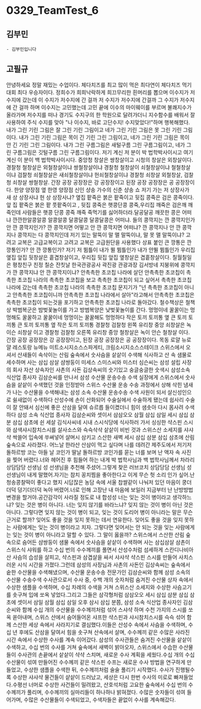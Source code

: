 # 0329_TeamTest_6

## 김부민
    - 김부민입니다

## 고필규
안녕하세요
정말 재밌는 수업이다.
체다치즈를 최고 많이 먹은 최다연이 체다치즈 먹기 대회 최다 우승자이다.
정희수가 희희낙락하게 희끄무리한 흰머리를 뽑으며
이수지가 저수지에 갔는데 이 수지가 저수지에 간 걸까 저 수지가 저수지에 간걸까 그 수지가 저수지에 간 걸까 하며 이수지는 고민했는데 고민 끝에 이수의 마이웨이를 부르며 불쾌지수가 올라가며 저수지를 떠나 경기도 수지구의 한 학원으로 달려가더니 지수함수를 배워서 잘 사용하여 주식 수지를 맞아 "나 이수지, 바로 고단수지! 수지맞았다!"하며 행복해했다.
내가 그린 기린 그림은 잘 그린 기린 그림이고 네가 그린 기린 그림은 못 그린 기린 그림이다.
내가 그린 기린 그림은 목이 긴 기린 그린 그림이고, 네가 그린 기린 그림은 목이 안 긴 기린 그린 그림이다.
내가 그린 구름그림은 새털구름 그린 구름그림이고, 네가 그린 구름그림은 깃털구름 그린 구름그림이다.
저기 계신 저 분이 박 법학박사이시고 여기 계신 이 분이 백 법학박사이시다.
중앙청 창살은 쌍창살이고 시청의 창살은 외창살이다.
경찰청 철창살은 외철창살이냐 쌍철창살이냐
경찰청 철창살이 쇠철창살이냐 철철창살이냐
검찰청 쇠철창살은 새쇠철창살이냐 헌쇠철창살이냐
경찰청 쇠창살 외철창살, 검찰청 쇠창살 쌍철창살.
간장 공장 공장장은 강 공장장이고 된장 공장 공장장은 공 공장장이다.
한양 양장점 옆 한영 양장점
신인 샹송 가수의 신춘 샹송 쇼
저기 가는 저 상장사가 새 상 상장사냐 헌 상 상장사냐?
옆집 팥죽은 붉은 팥죽이고 뒷집 콩죽은 검은 콩죽이다.
앞 집 팥죽은 붉은 팥 풋팥죽이고 , 뒷집 콩죽은 햇콩단콩 콩죽,우리집 깨죽은 검은깨 깨죽인데 사람들은 햇콩 단콩 콩죽 깨죽 죽먹기를 싫어하더라.달공달공 깨끗한 콩은 어떠냐 깐깐한알콩알콩 알콩알콩 달콩달콩 달콩달콩은 어떠냐.
들의 콩깍지는 깐 콩깍지인가 안 깐 콩깍지인가? 깐 콩깍지면 어떻고 안 깐 콩깍지면 어떠냐? 깐 콩깍지나 안 깐 콩깍지나 콩깍지는 다 콩깍지인데
저기 있는 말뚝이 말 맬 말뚝이냐, 말 못 맬 말뚝이냐?
고려고 교복은 고급교복이고 고려고 교복은 고급원단을 사용했다
상표 붙인 큰 깡통은 깐 깡통인가? 안 깐 깡통인가?
저기 저 뜀틀이 내가 뛸 뜀틀인가 내가 안뛸 뜀틀인가
우리집 옆집 앞집 뒷창살은 흩겹창살이고, 우리집 뒷집 앞집 옆창살은 겹흩창살이다.
칠월칠일은 평창친구 친정 칠순 잔칫날
한국관광공사 곽진광 관광과장
김서방네 지붕위에 콩깍지가 깐 콩깍지냐 안 깐 콩깍지이냐?
안촉촉한 초코칩 나라에 살던 안촉촉한 초코칩이 촉촉한 초코칩 나라의 촉촉한 초코칩을 보고 촉촉한 초코칩이 되고 싶어서 촉촉한 초코칩 나라에 갔는데 촉촉한 초코칩 나라의 촉촉한 초코칩 문지기가 "넌 촉촉한 초코칩이 아니고 안촉촉한 초코칩이니까 안촉촉한 초코칩 나라에서 살아"라고해서 안촉촉한 초코칩은 촉촉한 초코칩이 되는것을 포기하고 안촉촉한 초코칩 나라로 돌아갔다.
철수책상은 철책상
박범복군은 밤벚꽃놀이를 가고 방범복양은 낮벚꽃놀이를 간다.
멍멍이네 꿀꿀이는 멍멍해도 꿀꿀하고 꿀꿀이네 멍멍이는 꿀꿀해도 멍멍하다
작은 토끼 토끼통 옆 큰 토끼 토끼통 큰 토끼 토끼통 옆 작은 토끼 토끼통
경찰청 검찰청 왼쪽 유리창 중앙 쇠창살은 녹이슨 쇠창살 이고 경찰청 검찰청 오른쪽 유리창 중앙 철창살은 녹이 안슨 철창살 이다.
간장 공장 공장장은 강 공장장이고, 된장 공장 공장장은 공 공장장이다.
목동 로얄 뉴로얄 레스토랑 뉴메뉴 미트소시지소스스파게티, 크림소시지소스스테이크
스위스에서 오셔서 산새들이 속삭이는 산림 숲속에서 숫사슴을 샅샅이 수색해 식사하고 산 속 샘물로 세수하며 사는 삼십 삼살 샴쌍둥이 미세스 스미스씨와 미스터 심슨씨는 삼성 설립 사장의 회사 자산 상속자인 사촌의 사돈 김상속씨의 숫기있고 숭글숭글한 숫색시 삼성소속 식산업 종사자 김삼순씨를 만나서 삼성 수산물 운송수송 수색 실장에게 스위스에서 숫사슴을 샅샅이 수색했던 것을 인정받아 스위스 수산물 운송 수송 과정에서 상해 삭힌 냄새가 나는 수산물을 수색해내는 삼성 소속 수산물 운송수송 수색 사원이 되서 살신성인으로 쉴새없이 수색하다 산성수에 손이 산화되어 수술실에서 수술하게 됐는데 쉽사리 수술이 잘 안돼서 심신에 좋은 산삼을 달여 슈르릅 들이켰더니 힘이 샘솟아 다시 몸사려 수색하다 삼성 소속 식산업 종사자 김삼순씨와 셋이서 삼삼오오 삼월 삼십 삼일 세시 삼십 삼분 삼십 삼초에 쉰 세살 김식사씨네 시내 스시식당에 식사하러 가서 싱싱한 샥스핀 스시와 삼색샤시참치스시를 살사소스와 슥슥삭삭 샅샅이 비빈 것과 스위스산 소세지를 샤샤샥 싹쓸어 입속에 쑤쎠넣어 살며시 삼키고 스산한 새벽 세시 삼십 삼분 삼십 삼초에 산림 숲속으로 사라졌다.
어느날 한라산 산삼이 먹고 싶다며 나를 데려간 제주도에서 저기저 돌하르방 코는 아들 날 코인가
딸날 돌하르방 코인가를 묻는 너를 보며 난 액자 속 사진을 찢어 버렸다.너와 헤어진 후 힘들어 하는 내게 박 법학사님과 백 법학사님께서 차라리 상담담당 선생님 성 선생님을 추천해 주셨어.그렇게 찾은 러브코치 상담당담 선생님 성 선생님이 내게 말했어.자기는 참치 꽁치찜을 좋아한다고 이게 무슨 헛 소리 인가 싶어.난 청송콩찰떡이 좋다고 했지 시답잖은 농담 속에 서울 찹쌀같이 나눠저 있던 마음이 쿵더더덕 덩기더더덕 녹아 버렸어.너로 인해 고장난 내 마음에 보일러 지금부터 난 난방방법변경을 할거야.공간감각이 사라질 정도로 내 합성성
너는 잊는 것이 병이라고 생각하느냐? 잊는 것은 병이 아니다. 너는 잊지 않기를 바라느냐? 잊지 않는 것이 병이 아닌 것은 아니다. 그렇다면 잊지 않는 것이 병이 되고, 잊는 것이 도리어 병이 아니라는 말은 무슨 근거로 할까? 잊어도 좋을 것을 잊지 못하는 데서 연유한다. 잊어도 좋을 것을 잊지 못하는 사람에게는 잊는 것이 병이라고 치자. 그렇다면 잊어서는 안 되는 것을 잊는 사람에게는 잊는 것이 병이 아니라고 말할 수 있다. 그 말이 옳을까?
스위스에서 스산한 산림 숲속으로 숨어든 샴쌍둥이 샘물 속에서 숫사슴을 샅샅이 수색하며 사는 삼십삼살 삼촌이 스위스식 샤워를 하고 수십 번의 수수께끼를 풀면서 산성수처럼 섬세하게 스칸디나비아산 사슴의 습성을 살피고, 샥스핀과 삼겹살을 싸서 샤샤샥 샥스핀 스시를 만들어 사치스러운 시식 시간을 가졌다.그런데 삼성의 사장님과 사촌의 사돈인 김상속씨는 숲속에서 숱한 수산물을 수색해냈으며, 수산물 운송수송 전문가인 김삼순씨와 함께 삼성 소속의 수산물 수송수색 수사관으로서 수사 중, 수백 개의 숫자처럼 숨겨진 수산물 상자 속에서 수상한 샘플을 수색하며, 수십 차례의 수색을 거쳐 스위스산 소세지와 수상한 사슴고기를 솟구쳐 입에 쏘옥 넣었다.그리고 그들은 삼각형처럼 삼삼오오 세시 삼십 삼분 삼십 삼초에 셋이서 삼일 삼월 삼십 삼일 오후 삼시 삼십 분쯤, 삼성 소속 식산업 종사자인 김삼순씨와 함께 수십 개의 수산물을 수수께끼처럼 섞어 스샤샥 하며 수천 가지의 스시를 쏘옥 쏟아내며, 스위스 산에서 숨어들어온 샤프한 샥스핀과 샤시참치스시를 슥슥 섞어 함께 스산한 세상 속에서 사라지기로 결심했다.이들은 산성수 속에서 사슴을 수색하며, 수십 년 후에도 산삼을 달여서 힘을 솟구쳐 산속에서 살며, 수수께끼 같은 수많은 사라진 시간 속에서 수상한 수사를 계속 이어갔다. 삼성의 수사관들은 숨겨진 수산물을 샅샅이 수색하고, 수십 번의 수사를 거쳐 숲속에서 새벽이 밝아오자, 스위스에서 수습한 수산물들이 수사관의 손끝에서 샅샅이 샥샥 스치며, 새로운 수사 계획을 세웠다.수십 개의 수십 수산물이 섞여 만들어진 수수께끼 같은 샥스핀 수프는 새로운 수사 방법을 연구하게 만들었고, 수상한 샘플을 수색한 뒤, 수수께끼처럼 술술 풀리기 시작했다. 수사가 진행될수록 수상한 샤샤샥 물건들이 샅샅이 드러났고, 세상은 다시 한번 수사의 미로로 빠져들었다.수평선 너머로 수상한 사건들이 밀려왔고, 산호석처럼 고요한 숲속에서 수십 번의 수수께끼가 풀리며, 수수께끼의 실마리들이 하나하나 밝혀졌다. 수많은 숫자들이 섞여 들어가며, 수많은 수산물들이 수색되었고, 수색자들은 끝없이 수사를 계속해갔다.